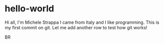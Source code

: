 # hello-world


Hi all,
I'm Michele Strappa I came from Italy and I like programming.
This is my first commit on git.
Let me add another row to test how git works!

BR
